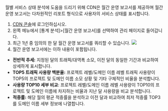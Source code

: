 월별 서비스 상태 분석에 도움을 드리기 위해 CDN은 월간 운영 보고서를 제공하며 월간 운영 보고서는 다차원적인 리포트 형식으로 사용자의 서비스 상태를 표시합니다.
1. [CDN 콘솔](https://console.cloud.tencent.com/cdn)에 로그인하십시오.
2. 왼쪽 메뉴에서 [통계 분석]>[월간 운영 보고서]를 선택하여 관리 페이지로 들어갑니다.
3. 최근 1년 중 임의의 한 달 월간 운영 보고서를 쿼리할 수 있습니다.
![](https://main.qcloudimg.com/raw/cc38c7f95e937423a3bc5c07a3ec0d16.jpg)
4. 월간 운영 보고서에는 이하 내용이 포함됩니다.
 + **전반적 추세:** 지정된 달의 트래픽/대역폭 소모, 이전 달의 동일한 기간과 비교하여 상세하게 표시합니다.
 + **TOP5 트래픽 사용량 백분율:** 프로젝트 레벨/도메인 이름 레벨 트래픽 사용량이 TOP5의 프로젝트 및 도메인 이름 소모 상황 및 기타 구체적인 비율을 분석합니다.
 + **사용량 TOP10 세부 비교**: 프로젝트 레벨/도메인 이름 레벨 사용량이 TOP10의 프로젝트 및 도메인 이름에 차지하는 비율과 지난 달 사용량을 비교 분석합니다.
 + **적중률:** 해당 월의 평균 적중률을 분석하고 이전 달과 비교하여 최저 적중률 TOP3를 도메인 이름 세부 정보에 나열합니다.
